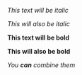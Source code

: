 
*This text will be italic*

_This will also be italic_

**This text will be bold**

__This will also be bold__

_You **can** combine them_

